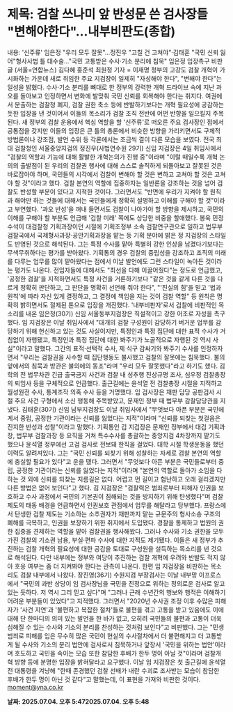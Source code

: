 # **제목: 검찰 쓰나미 앞 반성문 쓴 검사장들 "변해야한다"…내부비판도(종합)**

  내용: '신주류' 임은정 "우리 모두 잘못"…정진우 "고칠 건 고쳐야"·김태훈 "국민 신뢰 잃어"형사사법 틀 대수술…"국민 고통받은 수사·기소 분리에 침묵" 임은정 입장촉구 비판글    (서울=연합뉴스) 김다혜 홍준석 최원정 기자 = 이재명 정부의 고강도 검찰 개혁이 가시화하는 가운데 새로 취임한 주요 지검장이 일제히 "자성해야 한다", "변해야 한다"는 일성을 밝혔다.     수사·기소 분리를 뼈대로 한 정부의 강력한 개혁 드라이브 속에 지난 과오를 돌아보고 인정하면서 변화에 발맞춰 국민 신뢰를 회복해야 한다는 취지다.     여권에서 분출하는 검찰청 폐지, 검찰 권한 축소 등에 반발하기보다는 개혁 필요성에 공감하는 듯한 입장을 낸 것이어서 이들의 목소리가 검찰 조직 전반에 어떤 반향을 일으킬지 주목된다.    새 정부의 검찰 운용에서 핵심 역할을 할 '신주류'로 떠오른 주요 검사장인 점에서 공통점을 갖지만 이들의 입장은 큰 틀의 총론에서 비슷한 방향을 가리키면서도 구체적 방법론이나 강조점, 발언 수위 등 각론에서는 조금씩 결이 다른 모습을 보였다.     전국 최대 검찰청인 서울중앙지검의 정진우(사법연수원 29기) 신임 지검장은 4일 취임사에서 "검찰의 역할과 기능에 대해 활발한 개혁논의가 진행 중"이라며 "이럴 때일수록 개혁 논의의 출발점이 된 우리의 검찰권 행사에 대해 스스로 솔직하게 되돌아보고 잘못된 것은 바로잡아야 하며, 국민들의 시각에서 검찰이 변해야 할 것은 변하고 고쳐야 할 것은 고쳐야 할 것"이라고 했다.    검찰 본연의 역할에 집중하자는 일반론을 강조하는 것을 넘어 검찰도 반성할 부분이 있다고 지적한 것이다.    그러면서도 "반면에 우리가 지켜야 할 원칙과 해야만 하는 것들에 대해서는 국민들에게 정확히 설명하고 이해를 구해야 할 것"이라고 부연했다.     '과오 반성'을 꺼내 들면서도 검찰이 나아가야 할 방향을 제시하고, 국민의 이해를 구해야 할 부분도 언급해 '검찰 미래' 쪽에도 상당한 비중을 할애했다.     봉욱 민정수석이 대검찰청 기획과장이던 시절에 기획조정부 소속 검찰연구관으로 일하고 법무부 검찰국에서 국제형사과장·공안기획과장을 맡는 등 기획 분야에 밝은 정 지검장의 스타일도 반영된 것으로 해석된다. 그는 특정 수사를 맡아 특별히 강한 인상을 남겼다기보다는 무색무취하다는 평가를 받아왔다.    기획통의 경우 검찰의 중립성을 강조하고 조직의 미래를 다루는 업무를 많이 맡아왔다는 점에서 이날 발언에도 그런 스타일이 녹아든 것이라는 평가도 나온다.     전임자들에 대해서도 "최선을 다해 이끌어줬다"는 정도로 언급했고, '공정한 검찰'을 지적하면서도 특정 사건을 거론하기보다 "같은 것을 같게 다른 것을 다르게 정확히 판단하고, 그 판단을 명확히 선언해 줘야 한다", "'진실의 힘'을 믿고 '법과 원칙'에 따라 자신 있게 결정하고, 그 결정에 책임을 지는 것이 검찰 역할" 등 원칙은 명확히 밝히면서도 절제된 톤으로 입장을 개진했다.      '내부비판자'로서 검찰에 비판적인 목소리를 내온 임은정(30기) 신임 서울동부지검장은 직설적이고 강한 어조로 자성을 촉구했다.    임 지검장은 이날 취임사에서 "대개의 검찰 구성원이 감당하기 버거운 업무를 감당하기 위해 헌신하고 있는 것도 사실이지만, 특정인과 특정 집단에 대한 표적 수사가 거침없이 자행됐고, 특정인과 특정 집단에 대한 봐주기가 노골적으로 자행된 것 역시 사실"이라고 말했다.     그간의 표적·선택적 수사, 제 식구 감싸기와 봐주기 수사를 인정하자면서 "우리는 검찰권을 사수할 때 집단행동도 불사했고 검찰의 잘못에는 침묵했다. 불의 앞에서의 침묵과 방관은 불의에의 동조"라며 "우리 모두 잘못했다"라고 하기도 했다.    김학의 전 법무차관 긴급 출국금지 사건과 검찰 내 성추행 진상규명 조사, 심우정 검찰총장의 퇴임사 등을 구체적으로 언급했다. 출근길에는 윤석열 전 검찰총장 시절을 지적하고 월성원전 수사, 통계조작 의혹 수사 등을 거명했다.     임 검사장은 재판 담당 공판검사 시절 주요 사건 구형에서 소신 행동해 주목받았고, 문재인 정부 때 법무부 감찰담당관을 지냈다.    김태훈(30기) 신임 남부지검장도 이날 취임사에서 "무엇보다 아픈 부분은 국민에게서 중립, 공정한 기관이라는 신뢰를 잃었다는 지적"이라며 "신뢰를 되찾는 첫걸음은 진지한 반성과 성찰"이라고 말했다.    기획통인 김 지검장은 문재인 정부에서 대검 기획과장, 법무부 검찰과장 등 요직을 거쳐 특수수사를 총괄하는 중앙지검 4차장까지 맡기도 했으나 윤석열 정부에선 고검 검사로 전보돼 한직을 걸었다. 대학 시절 학생운동을 했던 이력도 알려져있다.    그는 "국민 신뢰를 되찾기 위해 성찰하는 자세로 검찰 본연의 역할에 충실할 필요가 있다"고 운을 뗐다. 그러면서 "무엇보다 아픈 부분은 국민들로부터 중립, 공정한 기관이라는 신뢰를 잃었다는 지적"이라며 "본연의 역할로 돌아가 소임을 다하는 것 외에 신뢰를 되찾는 지름길은 없다. 어렵고 먼 길이고 험난하고 오래 걸리겠지만 다른 방법은 없어 보인다"고 했다.    김 지검장은 "검찰력은 범죄로부터 피해자 인권을 보호하고 수사 과정에서 국민의 기본권이 침해되는 것을 방지하기 위해 탄생했다"며 검찰 제도의 태동 배경을 언급하면서 인권보호 관점에서 업무를 해달라고 당부했다.    프랑스에서 탄생한 검찰 제도는 기소하는 소추권자가 재판까지 맡는 규문주의 형사소송 구조의 폐해를 극복하고, 인권을 보장하기 위한 취지에서 도입됐다. 경찰을 통제하고 법원의 권한 집중을 견제하는 역할을 맡아 검찰권을 행사해왔다. 그러나 수사와 기소 권한을 모두 가진 검찰의 기소권 남용, 부실·편파 수사에 대한 지적도 제기됐다.     이들은 새 정부가 추진하는 검찰 개혁의 필요성에 대한 공감을 토대로 구성원을 설득하는 목소리를 낸 것으로 해석된다.    다만 내부에는 정부와 여당이 추진하는 검찰 개혁에 우려와 반발도 적지 않아 호응 여부는 좀 더 지켜봐야 한다는 관측이 나온다.    한편 임 지검장을 비판하는 목소리도 검찰 내부에서 나왔다.    장진영(36기) 수원지검 부장검사는 이날 내부망 이프로스에서 "국민의 과반 상당이 임 검사장님을 국민을 진정으로 위하는 정의로운 검사로 알고 있는 듯하다. 저 역시 그리 믿고 싶다"며 "그러나 근래 수년간의 행보와 행적은 이해하기 어려운 부분들이 있었다"고 지적했다.    그러면서 "2020년 수사권 조정 이후 수많은 피해자가 '사건 지연'과 '불편하고 복잡한 절차'들로 불편을 겪고 고통을 받고 있음에도 이에 대해 단 한마디의 의미 있는 발언을 한 바가 없고, 오히려 국민들의 불편과 고통이 더욱 심해질 수 있는 수사와 기소의 분리를 찬성하는 것처럼 보인다"고 비판했다.    그는 "민생범죄로 피해를 입은 무수히 많은 국민이 현실의 수사절차에서 더 불편해지고 더 고통받게 될 수사와 기소의 분리 법안에 검사로서 침묵하거나 앞장서 '국민을 위하는 법안'이라며 호도하고 국민을 속이는 모습 또한 참담한 후배가 한두 명이 아닐 것"이라며 검찰개혁 방향 등에 분명한 입장을 밝혀달라고 요구했다.    이날 임 지검장은 첫 출근길에 윤석열 전 대통령을 겨냥해 "한때 존경했던 검찰 선배가 내란 수괴로 조사받는 모습이 참담한 후배가 한두 명이 아닌 것 같다"고 말했는데, 이 표현을 가져와 비판한 것이다.    moment@yna.co.kr

  **날짜: 2025.07.04. 오후 5:472025.07.04. 오후 5:48**